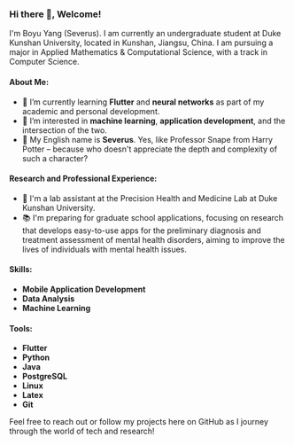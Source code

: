 ### Hi there 👋, Welcome!

I'm Boyu Yang (Severus). I am currently an undergraduate student at Duke Kunshan University, located in Kunshan, Jiangsu, China. I am pursuing a major in Applied Mathematics & Computational Science, with a track in Computer Science.

#### About Me:
- 🌱 I’m currently learning **Flutter** and **neural networks** as part of my academic and personal development.
- 👀 I’m interested in **machine learning**, **application development**, and the intersection of the two.
- 🌟 My English name is **Severus**. Yes, like Professor Snape from Harry Potter – because who doesn't appreciate the depth and complexity of such a character?

#### Research and Professional Experience:
- 💼 I'm a lab assistant at the Precision Health and Medicine Lab at Duke Kunshan University.
- 📚 I'm preparing for graduate school applications, focusing on research that develops easy-to-use apps for the preliminary diagnosis and treatment assessment of mental health disorders, aiming to improve the lives of individuals with mental health issues.

#### Skills:
- **Mobile Application Development**
- **Data Analysis**
- **Machine Learning**

#### Tools:
- **Flutter**
- **Python**
- **Java**
- **PostgreSQL**
- **Linux**
- **Latex**
- **Git**

Feel free to reach out or follow my projects here on GitHub as I journey through the world of tech and research!

<!--
**Severus-Yang0/Severus-Yang0** is a ✨ _special_ ✨ repository because its `README.md` (this file) appears on your GitHub profile.

Here are some ideas to get you started:

- 🔭 I’m currently working on ...
- 🌱 I’m currently learning ...
- 👯 I’m looking to collaborate on ...
- 🤔 I’m looking for help with ...
- 💬 Ask me about ...
- 📫 How to reach me: ...
- 😄 Pronouns: ...
- ⚡ Fun fact: ...
-->
